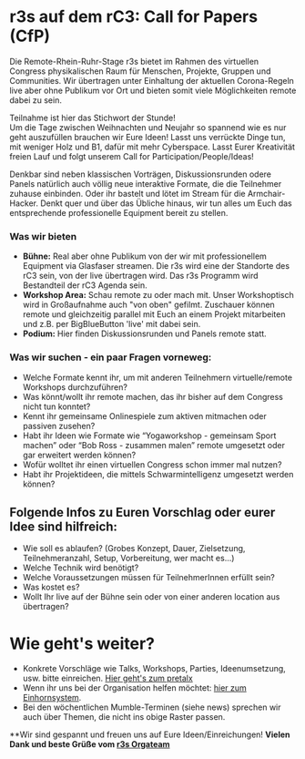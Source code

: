 # r3s auf dem rC3: Call for Papers (CfP) 
Die Remote-Rhein-Ruhr-Stage r3s bietet im Rahmen des virtuellen Congress physikalischen Raum für Menschen, Projekte, Gruppen und Communities. Wir übertragen unter Einhaltung der aktuellen Corona-Regeln live aber ohne Publikum vor Ort und bieten somit viele Möglichkeiten remote dabei zu sein. 

Teilnahme ist hier das Stichwort der Stunde!  
Um die Tage zwischen Weihnachten und Neujahr so spannend wie es nur geht auszufüllen brauchen wir Eure Ideen!
Lasst uns verrückte Dinge tun, mit weniger Holz und B1, dafür mit mehr Cyberspace. Lasst Eurer Kreativität freien Lauf und folgt unserem Call for Participation/People/Ideas!

Denkbar sind neben klassischen Vorträgen, Diskussionsrunden odere Panels natürlich auch völlig neue interaktive Formate, die die Teilnehmer zuhause einbinden. Oder ihr bastelt und lötet im Stream für die Armchair-Hacker. Denkt quer und über das Übliche hinaus, wir tun alles um Euch das entsprechende professionelle Equipment bereit zu stellen.

### Was wir bieten
- **Bühne:** Real aber ohne Publikum von der wir mit professionellem Equipment via Glasfaser streamen. Die r3s wird eine der Standorte des rC3 sein, von der live übertragen wird. Das r3s Programm wird Bestandteil der rC3 Agenda sein.
- **Workshop Area:** Schau remote zu oder mach mit. Unser Workshoptisch wird in Großaufnahme auch "von oben" gefilmt. Zuschauer können remote und gleichzeitig parallel mit Euch an einem Projekt mitarbeiten und z.B. per BigBlueButton 'live' mit dabei sein. 
- **Podium:** Hier finden Diskussionsrunden und Panels remote statt.

### Was wir suchen - ein paar Fragen vorneweg:
- Welche Formate kennt ihr, um mit anderen Teilnehmern virtuelle/remote Workshops durchzuführen? 
- Was könnt/wollt ihr remote machen, das ihr bisher auf dem Congress nicht tun konntet? 
- Kennt ihr gemeinsame Onlinespiele zum aktiven mitmachen oder passiven zusehen?
- Habt ihr Ideen wie Formate wie “Yogaworkshop - gemeinsam Sport machen” oder “Bob Ross - zusammen malen” remote umgesetzt oder gar erweitert werden können?
- Wofür wolltet ihr einen virtuellen Congress schon immer mal nutzen?
- Habt ihr Projektideen, die mittels Schwarmintelligenz umgesetzt werden können?

## Folgende Infos zu Euren Vorschlag oder eurer Idee sind hilfreich:
- Wie soll es ablaufen? (Grobes Konzept, Dauer, Zielsetzung, Teilnehmeranzahl, Setup, Vorbereitung, wer macht es...)
- Welche Technik wird benötigt?
- Welche Voraussetzungen müssen für TeilnehmerInnen erfüllt sein?
- Was kostet es?
- Wollt Ihr live auf der Bühne sein oder von einer anderen location aus übertragen?

# Wie geht's weiter?
- Konkrete Vorschläge wie Talks, Workshops, Parties, Ideenumsetzung, usw. bitte einreichen. [Hier geht's zum pretalx](https://pretalx.r3s.nrw/r3s/)   
- Wenn ihr uns bei der Organisation helfen möchtet: [hier zum Einhornsystem](https://einhorn.r3s.nrw).
- Bei den wöchentlichen Mumble-Terminen (siehe news) sprechen wir auch über Themen, die nicht ins obige Raster passen.

**Wir sind gespannt und freuen uns auf Eure Ideen/Einreichungen! 
**Vielen Dank und beste Grüße vom [r3s Orgateam](mailto:orga@r3s.nrw)**


